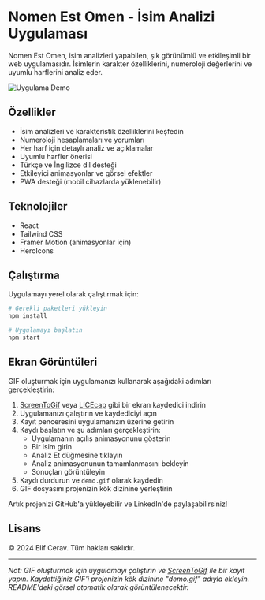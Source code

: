 # Nomen Est Omen - İsim Analizi Uygulaması

Nomen Est Omen, isim analizleri yapabilen, şık görünümlü ve etkileşimli bir web uygulamasıdır. İsimlerin karakter özelliklerini, numeroloji değerlerini ve uyumlu harflerini analiz eder.

![Uygulama Demo](./nomen2.gif)

## Özellikler

- İsim analizleri ve karakteristik özelliklerini keşfedin
- Numeroloji hesaplamaları ve yorumları
- Her harf için detaylı analiz ve açıklamalar
- Uyumlu harfler önerisi
- Türkçe ve İngilizce dil desteği
- Etkileyici animasyonlar ve görsel efektler
- PWA desteği (mobil cihazlarda yüklenebilir)

## Teknolojiler

- React
- Tailwind CSS
- Framer Motion (animasyonlar için)
- HeroIcons

## Çalıştırma

Uygulamayı yerel olarak çalıştırmak için:

```bash
# Gerekli paketleri yükleyin
npm install

# Uygulamayı başlatın
npm start
```

## Ekran Görüntüleri

GIF oluşturmak için uygulamanızı kullanarak aşağıdaki adımları gerçekleştirin:

1. [ScreenToGif](https://www.screentogif.com/) veya [LICEcap](https://www.cockos.com/licecap/) gibi bir ekran kaydedici indirin
2. Uygulamanızı çalıştırın ve kaydediciyi açın
3. Kayıt penceresini uygulamanızın üzerine getirin
4. Kaydı başlatın ve şu adımları gerçekleştirin:
   - Uygulamanın açılış animasyonunu gösterin
   - Bir isim girin
   - Analiz Et düğmesine tıklayın
   - Analiz animasyonunun tamamlanmasını bekleyin
   - Sonuçları görüntüleyin
5. Kaydı durdurun ve `demo.gif` olarak kaydedin
6. GIF dosyasını projenizin kök dizinine yerleştirin

Artık projenizi GitHub'a yükleyebilir ve LinkedIn'de paylaşabilirsiniz!

## Lisans

© 2024 Elif Cerav. Tüm hakları saklıdır.

---

*Not: GIF oluşturmak için uygulamayı çalıştırın ve [ScreenToGif](https://www.screentogif.com/) ile bir kayıt yapın. Kaydettiğiniz GIF'i projenizin kök dizinine "demo.gif" adıyla ekleyin. README'deki görsel otomatik olarak görüntülenecektir.* 